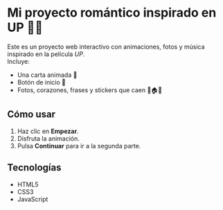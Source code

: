# Mi proyecto romántico inspirado en UP 🎈💖

Este es un proyecto web interactivo con animaciones, fotos y música inspirado en la película *UP*.  
Incluye:
- Una carta animada 🌹  
- Botón de inicio 💖  
- Fotos, corazones, frases y stickers que caen 🎈🏠🐶  

## Cómo usar
1. Haz clic en **Empezar**.  
2. Disfruta la animación.  
3. Pulsa **Continuar** para ir a la segunda parte.  

## Tecnologías
- HTML5
- CSS3
- JavaScript
